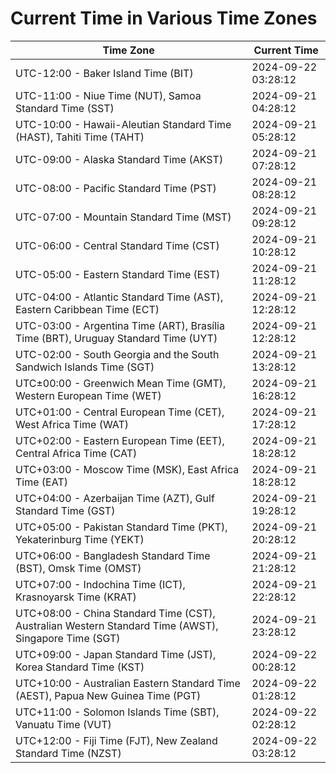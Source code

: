 # Current Time in Various Time Zones

| Time Zone | Current Time |
|-----------|--------------|
| UTC-12:00 - Baker Island Time (BIT) | 2024-09-22 03:28:12 |
| UTC-11:00 - Niue Time (NUT), Samoa Standard Time (SST) | 2024-09-21 04:28:12 |
| UTC-10:00 - Hawaii-Aleutian Standard Time (HAST), Tahiti Time (TAHT) | 2024-09-21 05:28:12 |
| UTC-09:00 - Alaska Standard Time (AKST) | 2024-09-21 07:28:12 |
| UTC-08:00 - Pacific Standard Time (PST) | 2024-09-21 08:28:12 |
| UTC-07:00 - Mountain Standard Time (MST) | 2024-09-21 09:28:12 |
| UTC-06:00 - Central Standard Time (CST) | 2024-09-21 10:28:12 |
| UTC-05:00 - Eastern Standard Time (EST) | 2024-09-21 11:28:12 |
| UTC-04:00 - Atlantic Standard Time (AST), Eastern Caribbean Time (ECT) | 2024-09-21 12:28:12 |
| UTC-03:00 - Argentina Time (ART), Brasília Time (BRT), Uruguay Standard Time (UYT) | 2024-09-21 12:28:12 |
| UTC-02:00 - South Georgia and the South Sandwich Islands Time (SGT) | 2024-09-21 13:28:12 |
| UTC±00:00 - Greenwich Mean Time (GMT), Western European Time (WET) | 2024-09-21 16:28:12 |
| UTC+01:00 - Central European Time (CET), West Africa Time (WAT) | 2024-09-21 17:28:12 |
| UTC+02:00 - Eastern European Time (EET), Central Africa Time (CAT) | 2024-09-21 18:28:12 |
| UTC+03:00 - Moscow Time (MSK), East Africa Time (EAT) | 2024-09-21 18:28:12 |
| UTC+04:00 - Azerbaijan Time (AZT), Gulf Standard Time (GST) | 2024-09-21 19:28:12 |
| UTC+05:00 - Pakistan Standard Time (PKT), Yekaterinburg Time (YEKT) | 2024-09-21 20:28:12 |
| UTC+06:00 - Bangladesh Standard Time (BST), Omsk Time (OMST) | 2024-09-21 21:28:12 |
| UTC+07:00 - Indochina Time (ICT), Krasnoyarsk Time (KRAT) | 2024-09-21 22:28:12 |
| UTC+08:00 - China Standard Time (CST), Australian Western Standard Time (AWST), Singapore Time (SGT) | 2024-09-21 23:28:12 |
| UTC+09:00 - Japan Standard Time (JST), Korea Standard Time (KST) | 2024-09-22 00:28:12 |
| UTC+10:00 - Australian Eastern Standard Time (AEST), Papua New Guinea Time (PGT) | 2024-09-22 01:28:12 |
| UTC+11:00 - Solomon Islands Time (SBT), Vanuatu Time (VUT) | 2024-09-22 02:28:12 |
| UTC+12:00 - Fiji Time (FJT), New Zealand Standard Time (NZST) | 2024-09-22 03:28:12 |
